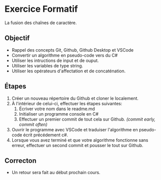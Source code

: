 # Exercice Formatif
La fusion des chaînes de caractère.

## Objectif
- Rappel des concepts Git, Github, Github Desktop et VSCode
- Convertir un algorithme en pseudo-code vers du C#
- Utiliser les intructions de input et de ouput.
- Utiliser les variables de type string.
- Utiliser les opérateurs d'affectation et de concaténation.

## Étapes
1. Créer un nouveau répertoire du Github et cloner le localement.
2. À l'intérieur de celui-ci, effectuer les étapes suivantes:
   1. Écriver votre nom dans le readme.md
   2. Initialiser un programme console en C#
   3. Effectuer un premier commit de tout cela sur Github. *(commit early, commit often)*
3. Ouvrir le programme avec VSCode et traduiser l'algorithme en pseudo-code écrit précédement c#.
4. Lorsque vous avez terminé et que votre algorithme fonctionne sans erreur, effectuer un second commit et pousser le tout sur Github.

## Correcton
- Un retour sera fait au début prochain cours.